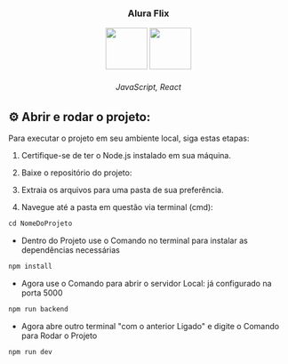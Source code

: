 <h3 align="center">Alura Flix</h3>

<div align="center"> 
  <img width="75px" height="75px" src="https://cdn.jsdelivr.net/gh/devicons/devicon@latest/icons/javascript/javascript-plain.svg" />
  <img width="75px" height="75px" src="https://cdn.jsdelivr.net/gh/devicons/devicon@latest/icons/react/react-original-wordmark.svg" />    
         
 ###### JavaScript, React

</div>

## ⚙️ Abrir e rodar o projeto:

Para executar o projeto em seu ambiente local, siga estas etapas:

1. Certifique-se de ter o Node.js instalado em sua máquina.

2. Baixe o repositório do projeto:

3. Extraia os arquivos para uma pasta de sua preferência.

4. Navegue até a pasta em questão via terminal (cmd):

```sql
cd NomeDoProjeto
```

- Dentro do Projeto use o Comando no terminal para instalar as dependências necessárias
```sql
npm install
```
- Agora use o Comando para abrir o servidor Local: já configurado na porta 5000

```sql
npm run backend
```
- Agora abre outro terminal "com o anterior Ligado" e digite o Comando para Rodar o Projeto

```sql
npm run dev
```
